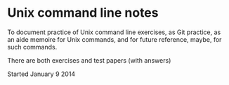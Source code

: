 Unix command line notes
=======================

To document practice of Unix command line exercises, as Git practice, as an aide memoire for Unix commands, and for future reference, maybe, for such commands.

There are both exercises and test papers (with answers)

Started January 9 2014
